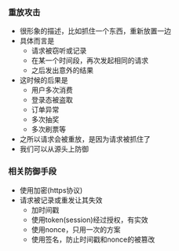 ### 重放攻击

- 很形象的描述，比如抓住一个东西，重新放置一边
- 具体而言是
    * 请求被窃听或记录
    * 在某一个时间段，再次发起相同的请求
    * 之后发出意外的结果
- 这时候的后果是
    * 用户多次消费
    * 登录态被盗取
    * 订单异常
    * 多次抽奖
    * 多次刷票等
- 之所以请求会被重放，是因为请求被抓住了
- 我们可以从源头上防御

### 相关防御手段

- 使用加密(https协议)
- 请求被记录或重发让其失效
    * 加时间戳
    * 使用token(session)经过授权，有实效
    * 使用nonce，只用一次的方案
    * 使用签名，防止时间戳和nonce的被篡改
